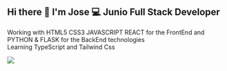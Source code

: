 ## Hi there 👋 I'm Jose 💻  Junio Full Stack Developer
Working with HTML5 CSS3 JAVASCRIPT REACT for the FrontEnd and PYTHON & FLASK for the BackEnd technologies 
<br> Learning TypeScript and Tailwind Css

<img src="https://miro.medium.com/v2/resize:fit:1400/0*l1GgcqQ-pRxY5o1t"> 
<!--
**JoseJoaquinMartinez/JoseJoaquinMartinez** is a ✨ _special_ ✨ repository because its `README.md` (this file) appears on your GitHub profile.

Here are some ideas to get you started:

- 🔭 I’m currently working on ...
- 🌱 I’m currently learning ...
- 👯 I’m looking to collaborate on ...
- 🤔 I’m looking for help with ...
- 💬 Ask me about ...
- 📫 How to reach me: ...
- 😄 Pronouns: ...
- ⚡ Fun fact: ...
-->
